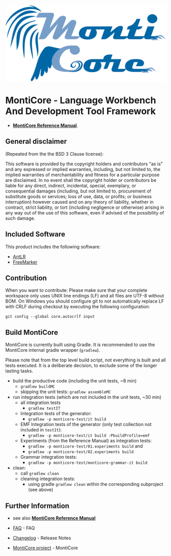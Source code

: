 <!-- (c) https://github.com/MontiCore/monticore -->
<center><div style="text-align:center" ><img src="mc-logo.png" /></div></center>

# MontiCore - Language Workbench And Development Tool Framework 

* [**MontiCore Reference Manual**](http://monticore.de/MontiCore_Reference-Manual.2017.pdf).

## General disclaimer

(Repeated from the the BSD 3 Clause license): 

This software is provided by the copyright holders and contributors
"as is" and any expressed or implied warranties, including, but not limited
to, the implied warranties of merchantability and fitness for a particular
purpose are disclaimed. In no event shall the copyright holder or
contributors be liable for any direct, indirect, incidental, special,
exemplary, or consequential damages (including, but not limited to,
procurement of substitute goods or services; loss of use, data, or
profits; or business interruption) however caused and on any theory of
liability, whether in contract, strict liability, or tort (including
negligence or otherwise) arising in any way out of the use of this
software, even if advised of the possibility of such damage.

## Included Software

This product includes the following software:
* [AntLR](http://www.antlr.org/)
* [FreeMarker](http://freemarker.org/)

## Contribution 

When you want to contribute: Please make sure that your complete workspace only 
uses UNIX line endings (LF) and all files are UTF-8 without BOM. On Windows you should 
configure git to not automatically replace LF with CRLF during checkout 
by executing the following configuration: 

    git config --global core.autocrlf input
    
## Build MontiCore

MontiCore is currently built using Gradle. It is recommended to use the MontiCore internal gradle
wrapper (`gradlew`).

Please note that from the top level build script, not everything is built and 
all tests executed. It is a deliberate decision, to exclude some of the longer 
lasting tasks.

* build the productive code (including the unit tests, ~8 min)
  * `gradlew buildMC`
  * skipping the unit tests: `gradlew assembleMC`
* run integration tests (which are not included in the unit tests, ~30 min)   
  * all integration tests
    * `gradlew testIT`
  * Integration tests of the generator: 
    *  `gradlew -p monticore-test/it build`
  * EMF Integration tests of the generator (only test collection not included in `testIt`): 
    * `gradlew -p monticore-test/it build -PbuildProfile=emf`
  * Experiments (from the Reference Manual) as integration tests:
    * `gradlew -p monticore-test/01.experiments build` and 
    * `gradlew -p monticore-test/02.experiments build`
  * Grammar integration tests:
     * `gradlew -p monticore-test/monticore-grammar-it build`
* clean:
  * call `gradlew clean`
  * cleaning integration tests:
    * using gradle `gradlew clean` within the corresponding subproject (see above)

  
## Further Information

* see also [**MontiCore Reference Manual**](http://www.monticore.de/)

* [FAQ](../00.org/Explanations/FAQ.md) - FAQ

* [Changelog](../00.org/Explanations/CHANGELOG.md) - Release Notes

* [MontiCore project](../README.md) - MontiCore 
